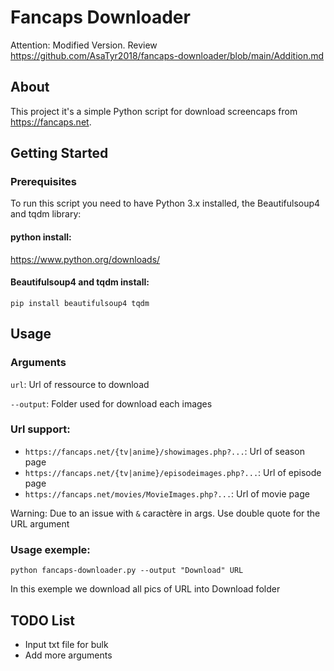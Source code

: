 # Fancaps Downloader

Attention:
Modified Version. Review 
https://github.com/AsaTyr2018/fancaps-downloader/blob/main/Addition.md

## About <a name = "about"></a>

This project it's a simple Python script for download screencaps from https://fancaps.net.

## Getting Started <a name = "getting_started"></a>

### Prerequisites

To run this script you need to have Python 3.x installed, the Beautifulsoup4 and tqdm library:

#### python install: 
https://www.python.org/downloads/

#### Beautifulsoup4 and tqdm install: 
```
pip install beautifulsoup4 tqdm
```

## Usage <a name = "usage"></a>

### Arguments
`url`: Url of ressource to download

`--output`: Folder used for download each images

### Url support:
* `https://fancaps.net/{tv|anime}/showimages.php?...`: Url of season page
* `https://fancaps.net/{tv|anime}/episodeimages.php?...`: Url of episode page
* `https://fancaps.net/movies/MovieImages.php?...`: Url of movie page

Warning: Due to an issue with `&` caractère in args. Use double quote for the URL argument

### Usage exemple:

```
python fancaps-downloader.py --output "Download" URL
```
In this exemple we download all pics of URL into Download folder
 
## TODO List <a name = "todo_list"></a>
- Input txt file for bulk
- Add more arguments

